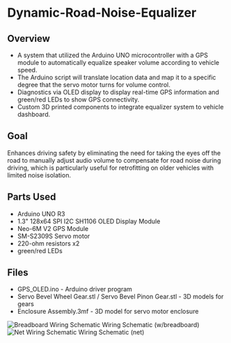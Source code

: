 # Dynamic-Road-Noise-Equalizer

## Overview
* A system that utilized the Arduino UNO microcontroller with a GPS module to automatically equalize speaker volume according to vehicle speed. 
* The Arduino script will translate location data and map it to a specific degree that the servo motor turns for volume control. 
* Diagnostics via OLED display to display real-time GPS information and green/red LEDs to show GPS connectivity. 
* Custom 3D printed components to integrate equalizer system to vehicle dashboard.

## Goal
Enhances driving safety by eliminating the need for taking the eyes off the road to manually adjust audio volume to compensate for road noise during driving, which is particularly useful for retrofitting on older vehicles with limited noise isolation. 

## Parts Used
* Arduino UNO R3
* 1.3" 128x64 SPI I2C SH1106 OLED Display Module
* Neo-6M V2 GPS Module
* SM-S2309S Servo motor
* 220-ohm resistors x2
* green/red LEDs

## Files
* GPS_OLED.ino - Arduino driver program
* Servo Bevel Wheel Gear.stl / Servo Bevel Pinon Gear.stl - 3D models for gears
* Enclosure Assembly.3mf - 3D model for servo motor enclosure

![Breadboard Wiring Schematic](https://github.com/anson-poon/Dynamic-Road-Noise-Equalizer/assets/75619539/46167d5c-4750-48a5-a66e-4267710476cf)
Wiring Schematic (w/breadboard)
![Net Wiring Schematic](https://github.com/anson-poon/Dynamic-Road-Noise-Equalizer/assets/75619539/4cc4920d-4ce5-4468-8241-81d79541acd3)
Wiring Schematic (net)
